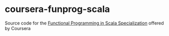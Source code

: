 # coursera-funprog-scala
Source code for the [Functional Programming in Scala Specialization](https://www.coursera.org/specializations/scala) offered by Coursera
